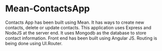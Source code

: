 # Mean-ContactsApp
Contacts App has been built using Mean. It has ways to create new contacts, delete or update contacts.
This application uses Express and NodeJS at the server end. It uses Mongodb as the database to store contact information.
Front end has been built using Angular JS. Routing is being done using UI.Router.

